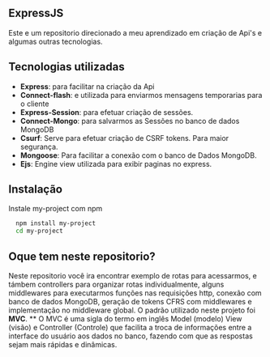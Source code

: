 
## ExpressJS
Este e um repositorio direcionado a meu aprendizado em criação de Api's e algumas outras tecnologias.
## Tecnologias utilizadas

- **Express**: para facilitar na criação da Api
- **Connect-flash**: e utilizada para enviarmos mensagens temporarias para o cliente
- **Express-Session**: para efetuar criação de sessões.
- **Connect-Mongo**: para salvarmos as Sessões no banco de dados MongoDB
- **Csurf**: Serve para efetuar criação de CSRF tokens. Para maior segurança.
- **Mongoose**: Para facilitar a conexão com o banco de Dados MongoDB.
- **Ejs**: Engine view utilizada para exibir paginas no express.



## Instalação

Instale my-project com npm

```bash
  npm install my-project
  cd my-project
```
    
## Oque tem neste repositorio?
Neste repositorio você ira encontrar exemplo de rotas para acessarmos, e támbem controllers para organizar rotas individualmente, alguns middlewares para executarmos funções nas requisições http, conexão com banco de dados MongoDB, geração de tokens CFRS com middlewares e implementação no middleware global.
O padrão utilizado neste projeto foi **MVC**. \**
O MVC é uma sigla do termo em inglês Model (modelo) View (visão) e Controller (Controle) que facilita a troca de informações entre a interface do usuário aos dados no banco, fazendo com que as respostas sejam mais rápidas e dinâmicas.


